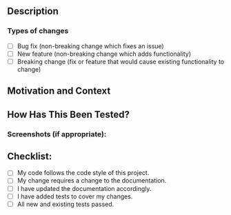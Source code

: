 <!--- Provide a general summary of your changes in the Title above -->
<!--- Add the keyword "WIP" to the title of your PR if it is not yet ready for merging and you know it, the bot will then prevent accidental merging -->

## Description
<!--- Describe your changes in detail -->

### Types of changes
<!--- What types of changes does your code introduce? Put an `x` in all the boxes that apply (or add a new one if none of these appropriately capture your intention): -->
- [ ] Bug fix (non-breaking change which fixes an issue)
- [ ] New feature (non-breaking change which adds functionality)
- [ ] Breaking change (fix or feature that would cause existing functionality to change)

## Motivation and Context
<!--- Why is this change required? What problem does it solve? -->
<!--- If it fixes an open issue, please link to the issue(s) here. -->

## How Has This Been Tested?
<!--- Please describe in detail how you tested your changes. -->
<!--- Include details of your testing environment, and the tests you ran to -->
<!--- see how your change affects other areas of the code, etc. -->

### Screenshots (if appropriate):

## Checklist:
<!--- Go over all the following points, and put an `x` in all the boxes that apply. -->
<!--- If you're unsure about any of these, don't hesitate to ask. We're here to help! -->
- [ ] My code follows the code style of this project.
- [ ] My change requires a change to the documentation.
- [ ] I have updated the documentation accordingly.
- [ ] I have added tests to cover my changes.
- [ ] All new and existing tests passed.

<!--- Template thanks to https://www.talater.com/open-source-templates/#/page/99 -->
